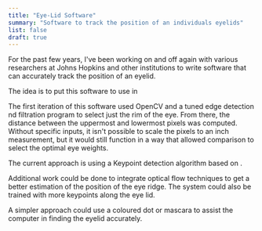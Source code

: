 ```yaml
---
title: "Eye-Lid Software"
summary: "Software to track the position of an individuals eyelids"
list: false
draft: true
---
```


For the past few years, I've been working on and off again with various researchers at Johns Hopkins and other institutions to write software that can accurately track the position of an eyelid.

The idea is to put this software to use in

The first iteration of this software used OpenCV and a tuned edge detection nd filtration program to select just the rim of the eye. From there, the distance between the uppermost and lowermost pixels was computed. Without specific inputs, it isn't possible to scale the pixels to an inch measurement, but it would still function in a way that allowed comparison to select the optimal eye weights.

The current approach is using a Keypoint detection algorithm based on .

Additional work could be done to integrate optical flow techniques to get a better estimation of the position of the eye ridge. The system could also be trained with more keypoints along the eye lid.

A simpler approach could use a coloured dot or mascara to assist the computer in finding the eyelid accurately.